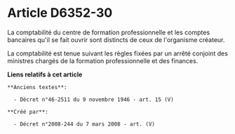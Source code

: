 # Article D6352-30

La comptabilité du centre de formation professionnelle et les comptes bancaires qu'il se fait ouvrir sont distincts de ceux
de l'organisme créateur.

La comptabilité est tenue suivant les règles fixées par un arrêté conjoint des ministres chargés de la formation
professionnelle et des finances.

**Liens relatifs à cet article**

	**Anciens textes**:

	  - Décret n°46-2511 du 9 novembre 1946 - art. 15 (V)

	**Créé par**:

	  - Décret n°2008-244 du 7 mars 2008 - art. (V)
